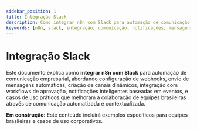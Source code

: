 ```yaml
---
sidebar_position: 1
title: Integração Slack
description: Como integrar n8n com Slack para automação de comunicação e notificações
keywords: [n8n, slack, integração, comunicação, notificações, mensagens]
---
```


# Integração Slack

Este documento explica como **integrar n8n com Slack** para automação de comunicação empresarial, abordando configuração de webhooks, envio de mensagens automáticas, criação de canais dinâmicos, integração com workflows de aprovação, notificações inteligentes baseadas em eventos, e casos de uso práticos que melhoram a colaboração de equipes brasileiras através de comunicação automatizada e contextualizada.

**Em construção:** Este conteúdo incluirá exemplos específicos para equipes brasileiras e casos de uso corporativos.
